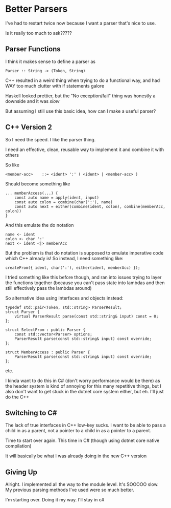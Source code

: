 # Better Parsers

I've had to restart twice now because I want a parser that's nice to use.

Is it really too much to ask?????

## Parser Functions

I think it makes sense to define a parser as

```
Parser :: String -> (Token, String)
```

C++ resulted in a weird thing when trying to do a functional way, and had WAY too much clutter with if statements galore

Haskell looked prettier, but the "No exception/fail" thing was honestly a downside and it was *slow*

But assuming I still use this basic idea, how can I make a useful parser?

## C++ Version 2

So I need the speed. I like the parser thing.

I need an effective, clean, reusable way to implement it and combine it with others

So like

```
<member-acc>    ::= <ident> ':' ( <ident> | <member-acc> )
```

Should become something like

```
... memberAccess(...) {
    const auto name = apply(ident, input)
    const auto colon = combine(char(':'), name)
    const auto next = either(combine(ident, colon), combine(memberAcc, colon))
}
```

And this emulate the do notation
```
name <- ident
colon <- char ':'
next <- ident <|> memberAcc
```

But the problem is that do notation is supposed to emulate imperative code which C++ already is! So instead, I need something like:

```
createFrom({ ident, char(':'), either(ident, memberAcc) });
```

I tried something like this before though, and ran into issues trying to layer the functions together (because you can't pass state into lambdas and then still effectively pass the lambdas around)

So alternative idea using interfaces and objects instead:

```
typedef std::pair<Token, std::string> ParserResult;
struct Parser {
    virtual ParserResult parse(const std::string& input) const = 0;
};

struct SelectFrom : public Parser {
    const std::vector<Parser> options;
    ParserResult parse(const std::string& input) const override;
};

struct MemberAccess : public Parser {
    ParserResult parse(const std::string& input) const override;
};
```

etc.

I kinda want to do this in C# (don't worry performance would be there) as the header system is kind of annoying for this many repetitive things, but I also don't want to get stuck in the dotnet core system either, but eh. I'll just do the C++

## Switching to C#

The lack of true interfaces in C++ low-key sucks. I want to be able to pass a child in as a parent, not a pointer to a child in as a pointer to a parent.

Time to start over again. This time in C# (though using dotnet core native compilation)

It will basically be what I was already doing in the new C++ version

## Giving Up

Alright. I implemented all the way to the module level. It's SOOOOO slow. My previous parsing methods I've used were so much better.

I'm starting over. Doing it my way.
I'll stay in c#
